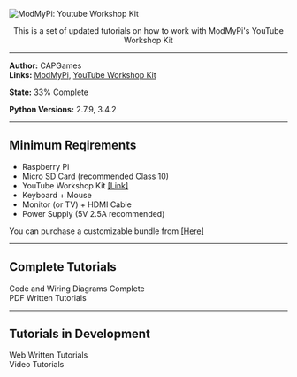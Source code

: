 ![ModMyPi: Youtube Workshop Kit](http://capgames.co.uk/images/yt_workshop_kit.png "Youtube Workshop Kit")

<p align="center">This is a set of updated tutorials on how to work with ModMyPi's YouTube Workshop Kit</p>

<hr />  

**Author:** CAPGames  
**Links:** [ModMyPi](https://www.modmypi.com), [YouTube Workshop Kit](https://www.modmypi.com/raspberry-pi/set-up-kits/project-kits/raspberry-pi-youtube-workshop-kit/)  

**State:** 33% Complete 

**Python Versions:** 2.7.9, 3.4.2

<hr />  

## **Minimum Reqirements**
* Raspberry Pi
* Micro SD Card (recommended Class 10)
* YouTube Workshop Kit [[Link]](https://www.modmypi.com/raspberry-pi/set-up-kits/project-kits/raspberry-pi-youtube-workshop-kit/?search=youtube%20workshop%20kit)  
* Keyboard + Mouse
* Monitor (or TV) + HDMI Cable
* Power Supply (5V 2.5A recommended)

You can purchase a customizable bundle from [[Here]](https://www.modmypi.com/raspberry-pi/set-up-kits/rpi3-model-b-kits/hacker-kit-including-raspberry-pi-3-model-b)  

<hr />  

## **Complete Tutorials**

Code and Wiring Diagrams Complete  
PDF Written Tutorials  
<hr />  

## **Tutorials in Development**

Web Written Tutorials  
Video Tutorials

